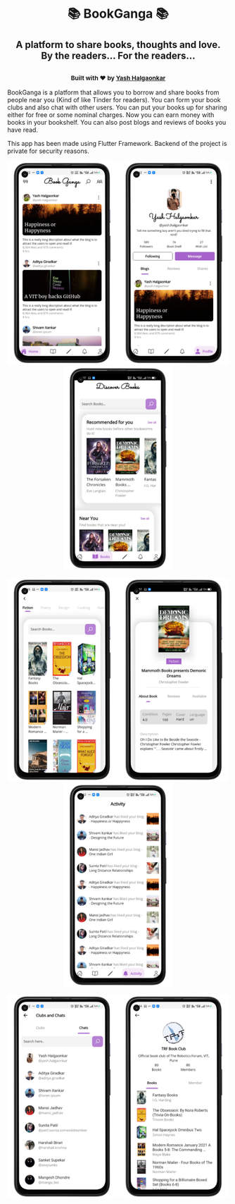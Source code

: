 <h1 align="center">
  <br>📚 BookGanga 📚<br> 
</h1>
<h2 align="center">
    A platform to share books, thoughts and love. <br>
     By the readers... For the readers... <br>
 </h2>
<h3 align="center">
  <sub>Built with ❤︎ by
  <a href="https://github.com/yashhalgaonkar">Yash Halgaonkar</a>
</h3>
<p>BookGanga is a platform that allows you to borrow and share books from people near you (Kind of like Tinder for readers). You can form your book clubs and also chat with other users. You can put your books up for sharing either for free or some nominal charges. Now you can earn money with books in your bookshelf. You can also post blogs and reviews of books you have read. </p>
<p>This app has been made using Flutter Framework. Backend of the project is private for security reasons.</p>


<p align='center'>
  <img src="readme/HomeScreen_framed.png" width="250" />
  <img src="readme/UserProfile_framed.png" width="250" />
  <img src="readme/DiscoverBooks_framed.png" width="250" /> 
</p>
<p align='center'>
  <img src="readme/SeeAllBooksScreen_framed.png" width="250" />
  <img src="readme/BookProfile_framed.png" width="250" />
  <img src="readme/ActivityScreen_framed.png" width="250" /> 
</p>
<p align='center'>
  <img src="readme/ClubsAndChats_framed.png" width="250" />
  <img src="readme/ClubProfileScreen_framed.png" width="250" />
</p>
